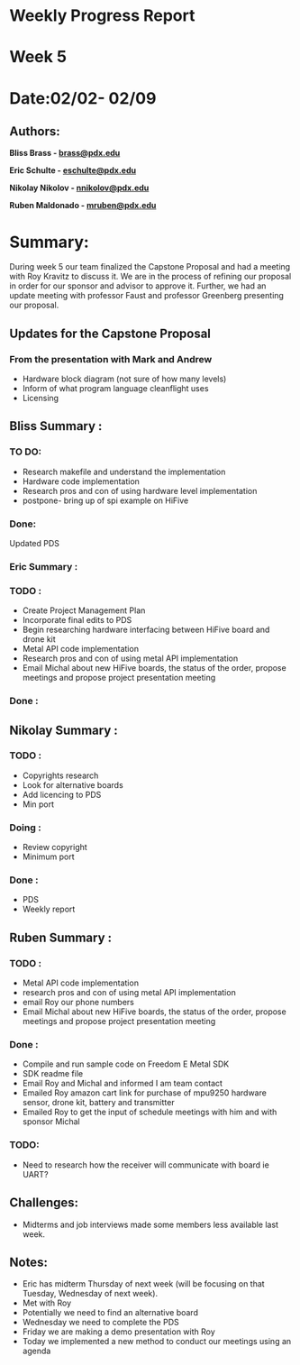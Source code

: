 Weekly Progress Report
======================

Week 5
===========================

# Date:02/02- 02/09

Authors:
--------

**Bliss Brass - brass@pdx.edu**

**Eric Schulte - eschulte@pdx.edu**

**Nikolay Nikolov - nnikolov@pdx.edu**

**Ruben Maldonado - mruben@pdx.edu**

# Summary:

During week 5 our team finalized the Capstone Proposal and had a meeting with Roy Kravitz to discuss it.
 We are in the process of refining our proposal in order for our sponsor and advisor to approve it. Further, we had an update meeting with professor Faust and professor Greenberg presenting our proposal. 

## Updates for the Capstone Proposal

### From the presentation with Mark and Andrew
- Hardware block diagram (not sure of how many levels)
- Inform of what program language cleanflight uses
- Licensing 

## Bliss Summary :

### TO DO:

- Research makefile and understand the implementation
- Hardware code implementation
- Research pros and con of using hardware level implementation
- postpone- bring up of spi example on HiFive



### Done:

Updated PDS


### Eric Summary :

### TODO :

- Create Project Management Plan
- Incorporate final edits to PDS
- Begin researching hardware interfacing between HiFive board and drone kit
- Metal API code implementation
- Research pros and con of using metal API implementation
- Email Michal about new HiFive boards, the status of the order, propose meetings and propose project presentation meeting


### Done :

## Nikolay Summary :

### TODO :

- Copyrights research 
- Look for alternative boards
- Add licencing to PDS
- Min port

###  Doing :

- Review copyright
- Minimum port

###  Done :

- PDS
- Weekly report

## Ruben Summary :

### TODO :

- Metal API code implementation
- research pros and con of using metal API implementation
- email Roy our phone numbers
- Email Michal about new HiFive boards, the status of the order, propose meetings and propose project presentation meeting


### Done :

- Compile and run sample code on Freedom E Metal SDK
- SDK readme file
- Email Roy and Michal and informed I am team contact
- Emailed Roy amazon cart link for purchase of mpu9250 hardware sensor, drone kit, battery and transmitter
- Emailed Roy to get the input of schedule meetings with him and with sponsor Michal


### TODO:

- Need to research how the receiver will communicate with board ie UART?


## Challenges:

- Midterms and job interviews made some members less available last week.

## Notes:

- Eric has midterm Thursday of next week (will be focusing on that Tuesday, Wednesday of next week).
- Met with Roy
- Potentially we need to find an alternative board 
- Wednesday we need to complete the PDS
- Friday we are making a demo presentation with Roy
- Today we implemented a new method to conduct our meetings using an agenda


